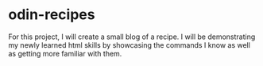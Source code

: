 # odin-recipes
For this project, I will create a small blog of a recipe. I will be demonstrating my newly learned html skills by showcasing the commands I know as well as getting more familiar with them.